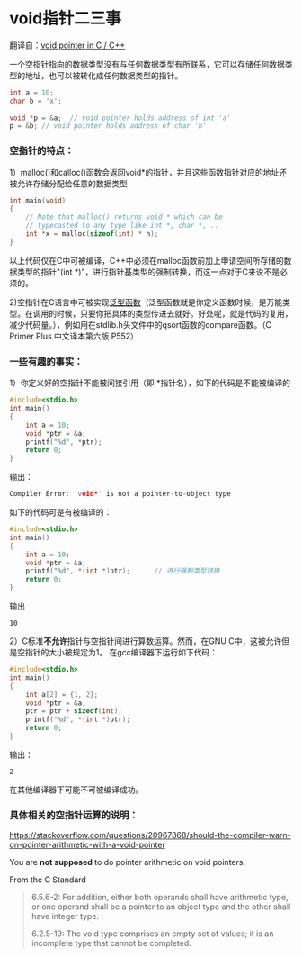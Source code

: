 # void指针二三事

翻译自：[void pointer in C / C++](https://www.geeksforgeeks.org/void-pointer-c-cpp/)



一个空指针指向的数据类型没有与任何数据类型有所联系，它可以存储任何数据类型的地址，也可以被转化成任何数据类型的指针。



```c
int a = 10; 
char b = 'x'; 
  
void *p = &a;  // void pointer holds address of int 'a' 
p = &b; // void pointer holds address of char 'b' 
```



### 空指针的特点：

1）malloc()和calloc()函数会返回void*的指针，并且这些函数指针对应的地址还被允许存储分配给任意的数据类型

```c
int main(void) 
{ 
    // Note that malloc() returns void * which can be  
    // typecasted to any type like int *, char *, .. 
    int *x = malloc(sizeof(int) * n); 
} 
```

以上代码仅在C中可被编译，C++中必须在malloc函数前加上申请空间所存储的数据类型的指针"(int *)"，进行指针基类型的强制转换，而这一点对于C来说不是必须的。



2)空指针在C语言中可被实现<u>泛型函数</u>（泛型函数就是你定义函数时候，是万能类型。在调用的时候，只要你把具体的类型传进去就好。好处呢，就是代码的复用，减少代码量。），例如用在stdlib.h头文件中的qsort函数的compare函数。（C Primer Plus 中文译本第六版 P552）



### 一些有趣的事实：

1）你定义好的空指针不能被间接引用（即 *指针名），如下的代码是不能被编译的

```c
#include<stdio.h> 
int main() 
{ 
    int a = 10; 
    void *ptr = &a; 
    printf("%d", *ptr); 
    return 0; 
} 
```

输出：

```c
Compiler Error: 'void*' is not a pointer-to-object type 
```

如下的代码可是有被编译的：

```c
#include<stdio.h> 
int main() 
{ 
    int a = 10; 
    void *ptr = &a; 
    printf("%d", *(int *)ptr); 		// 进行强制类型转换
    return 0; 
} 
```

输出

`10`



2）C标准**不允许**指针与空指针间进行算数运算。然而，在GNU C中，这被允许但是空指针的大小被规定为1。 在gcc编译器下运行如下代码：

```c
#include<stdio.h> 
int main() 
{ 
    int a[2] = {1, 2}; 
    void *ptr = &a; 
    ptr = ptr + sizeof(int); 
    printf("%d", *(int *)ptr); 
    return 0; 
} 
```

输出：

`2`

在其他编译器下可能不可被编译成功。



### 具体相关的空指针运算的说明：

https://stackoverflow.com/questions/20967868/should-the-compiler-warn-on-pointer-arithmetic-with-a-void-pointer


You are **not supposed** to do pointer arithmetic on void pointers.

From the C Standard

> 6.5.6-2: For addition, either both operands shall have arithmetic type, or one operand shall be a pointer to an object type and the other shall have integer type.
>
> 6.2.5-19: The void type comprises an empty set of values; it is an incomplete type that cannot be completed.
